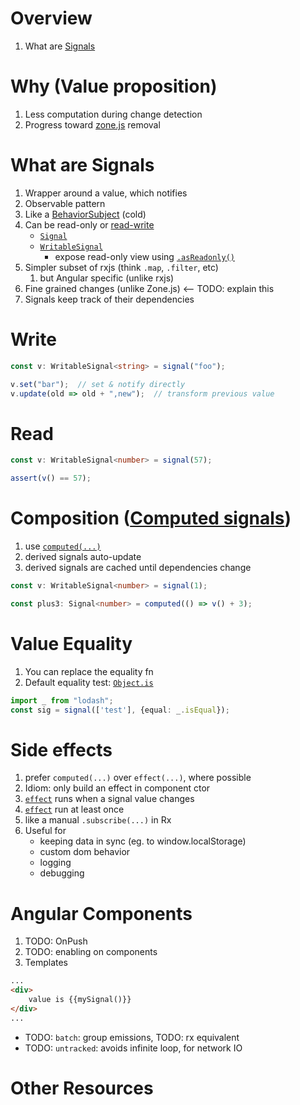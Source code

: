 # Overview

1. What are [Signals](TODO)


# Why (Value proposition)

1. Less computation during change detection
1. Progress toward [zone.js](TODO) removal


# What are Signals
1. Wrapper around a value, which notifies
1. Observable pattern
1. Like a [BehaviorSubject](TODO) (cold)
1. Can be read-only or [read-write](https://angular.dev/guide/signals#writable-signals)
    - [`Signal`](TODO)
    - [`WritableSignal`](TODO)
        - expose read-only view using [`.asReadonly()`](TODO)
1. Simpler subset of rxjs (think `.map`, `.filter`, etc)
   1. but Angular specific (unlike rxjs)
1. Fine grained changes (unlike Zone.js)  <-- TODO: explain this
1. Signals keep track of their dependencies


# Write
```ts
const v: WritableSignal<string> = signal("foo");

v.set("bar");  // set & notify directly
v.update(old => old + ",new");  // transform previous value
```


# Read
```ts
const v: WritableSignal<number> = signal(57);

assert(v() == 57);
```


# Composition ([Computed signals](https://angular.dev/guide/signals#computed-signals))
1. use [`computed(...)`](TODO)
1. derived signals auto-update
1. derived signals are cached until dependencies change
```ts
const v: WritableSignal<number> = signal(1);

const plus3: Signal<number> = computed(() => v() + 3);
```


# Value Equality
1. You can replace the equality fn
1. Default equality test: [`Object.is`](https://developer.mozilla.org/en-US/docs/Web/JavaScript/Reference/Global_Objects/Object/is) 
```ts
import _ from "lodash";
const sig = signal(['test'], {equal: _.isEqual});
```


# Side effects
1. prefer `computed(...)` over `effect(...)`, where possible
1. Idiom: only build an effect in component ctor
1. [`effect`](https://angular.dev/guide/signals#effects) runs when a signal value changes
1. [`effect`](https://angular.dev/guide/signals#effects) run at least once
1. like a manual `.subscribe(...)` in Rx
1. Useful for 
    - keeping data in sync (eg. to window.localStorage)
    - custom dom behavior
    - logging
    - debugging
    


# Angular Components
1. TODO: OnPush
1. TODO: enabling on components
1. Templates
```html
...
<div>
    value is {{mySignal()}}
</div>
...
```


- TODO: `batch`: group emissions, TODO: rx equivalent
- TODO: `untracked`: avoids infinite loop, for network IO


# Other Resources
